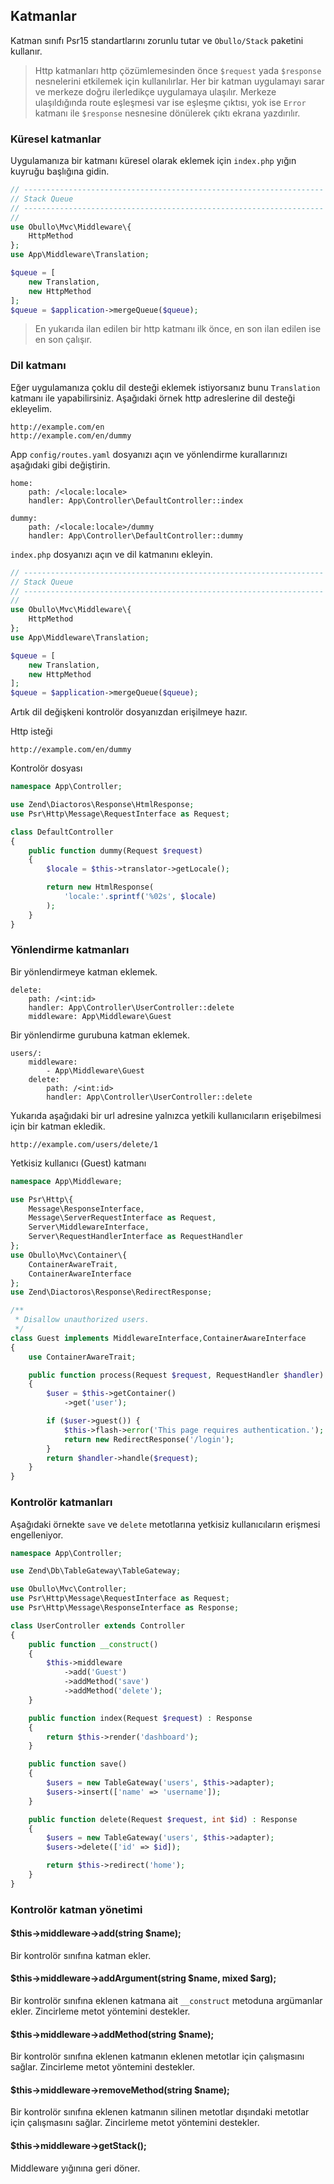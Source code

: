 
## Katmanlar

Katman sınıfı Psr15 standartlarını zorunlu tutar ve `Obullo/Stack` paketini kullanır.

> Http katmanları http çözümlemesinden önce `$request` yada `$response` nesnelerini etkilemek için kullanılırlar. Her bir katman uygulamayı sarar ve merkeze doğru ilerledikçe uygulamaya ulaşılır. Merkeze ulaşıldığında route eşleşmesi var ise eşleşme çıktısı, yok ise `Error` katmanı ile `$response` nesnesine dönülerek çıktı ekrana yazdırılır.

### Küresel katmanlar

Uygulamanıza bir katmanı küresel olarak eklemek için `index.php` yığın kuyruğu başlığına gidin.

```php
// -------------------------------------------------------------------
// Stack Queue
// -------------------------------------------------------------------
//
use Obullo\Mvc\Middleware\{
	HttpMethod
};
use App\Middleware\Translation;

$queue = [
    new Translation,
    new HttpMethod
];
$queue = $application->mergeQueue($queue);
```

> En yukarıda ilan edilen bir http katmanı ilk önce, en son ilan edilen ise en son çalışır.


### Dil katmanı

Eğer uygulamanıza çoklu dil desteği eklemek istiyorsanız bunu `Translation` katmanı ile yapabilirsiniz. Aşağıdaki örnek http adreslerine dil desteği ekleyelim.

```
http://example.com/en
http://example.com/en/dummy
```

App `config/routes.yaml` dosyanızı açın ve yönlendirme kurallarınızı aşağıdaki gibi değiştirin.

```
home: 
    path: /<locale:locale>
    handler: App\Controller\DefaultController::index

dummy:
    path: /<locale:locale>/dummy
    handler: App\Controller\DefaultController::dummy
```

`index.php` dosyanızı açın ve dil katmanını ekleyin.

```php
// -------------------------------------------------------------------
// Stack Queue
// -------------------------------------------------------------------
//
use Obullo\Mvc\Middleware\{
	HttpMethod
};
use App\Middleware\Translation;

$queue = [
    new Translation,
    new HttpMethod
];
$queue = $application->mergeQueue($queue);
```

Artık dil değişkeni kontrolör dosyanızdan erişilmeye hazır.

Http isteği

```
http://example.com/en/dummy
```

Kontrolör dosyası

```php
namespace App\Controller;

use Zend\Diactoros\Response\HtmlResponse;
use Psr\Http\Message\RequestInterface as Request;

class DefaultController
{
    public function dummy(Request $request)
    {
        $locale = $this->translator->getLocale();

        return new HtmlResponse(
        	'locale:'.sprintf('%02s', $locale)
        );
    }
}
```

### Yönlendirme katmanları

Bir yönlendirmeye katman eklemek.

```
delete:
    path: /<int:id>
    handler: App\Controller\UserController::delete
    middleware: App\Middleware\Guest
```

Bir yönlendirme gurubuna katman eklemek.

```
users/:
    middleware: 
        - App\Middleware\Guest
    delete:
        path: /<int:id>
    	handler: App\Controller\UserController::delete
```

Yukarıda aşağıdaki bir url adresine yalnızca yetkili kullanıcıların erişebilmesi için bir katman ekledik.

```
http://example.com/users/delete/1
```

Yetkisiz kullanıcı (Guest) katmanı

```php
namespace App\Middleware;

use Psr\Http\{
    Message\ResponseInterface,
    Message\ServerRequestInterface as Request,
    Server\MiddlewareInterface,
    Server\RequestHandlerInterface as RequestHandler
};
use Obullo\Mvc\Container\{
    ContainerAwareTrait,
    ContainerAwareInterface
};
use Zend\Diactoros\Response\RedirectResponse;

/**
 * Disallow unauthorized users.
 */
class Guest implements MiddlewareInterface,ContainerAwareInterface
{
    use ContainerAwareTrait;

    public function process(Request $request, RequestHandler $handler) : ResponseInterface
    {
        $user = $this->getContainer()
        	->get('user');

        if ($user->guest()) {
        	$this->flash->error('This page requires authentication.');
			return new RedirectResponse('/login');
        }
        return $handler->handle($request);
    }
}
```

### Kontrolör katmanları

Aşağıdaki örnekte `save` ve `delete` metotlarına yetkisiz kullanıcıların erişmesi engelleniyor.

```php
namespace App\Controller;

use Zend\Db\TableGateway\TableGateway;

use Obullo\Mvc\Controller;
use Psr\Http\Message\RequestInterface as Request;
use Psr\Http\Message\ResponseInterface as Response;

class UserController extends Controller
{
	public function __construct()
	{
		$this->middleware
			->add('Guest')
			->addMethod('save')
			->addMethod('delete');
	}

    public function index(Request $request) : Response
    {
        return $this->render('dashboard');
    }

    public function save()
    {
    	$users = new TableGateway('users', $this->adapter);
        $users->insert(['name' => 'username']);
    }

    public function delete(Request $request, int $id) : Response
    {
        $users = new TableGateway('users', $this->adapter);
        $users->delete(['id' => $id]);

		return $this->redirect('home');
    }
}
```


### Kontrolör katman yönetimi

#### $this->middleware->add(string $name);

Bir kontrolör sınıfına katman ekler.

#### $this->middleware->addArgument(string $name, mixed $arg);

Bir kontrolör sınıfına eklenen katmana ait `__construct` metoduna argümanlar ekler. Zincirleme metot yöntemini destekler.

#### $this->middleware->addMethod(string $name);

Bir kontrolör sınıfına eklenen katmanın eklenen metotlar için çalışmasını sağlar. Zincirleme metot yöntemini destekler.

#### $this->middleware->removeMethod(string $name);

Bir kontrolör sınıfına eklenen katmanın silinen metotlar dışındaki metotlar için çalışmasını sağlar. Zincirleme metot yöntemini destekler.

#### $this->middleware->getStack();

Middleware yığınına geri döner.

